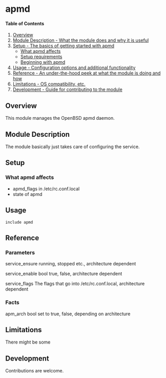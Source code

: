 # apmd

#### Table of Contents

1. [Overview](#overview)
2. [Module Description - What the module does and why it is useful](#module-description)
3. [Setup - The basics of getting started with apmd](#setup)
    * [What apmd affects](#what-apmd-affects)
    * [Setup requirements](#setup-requirements)
    * [Beginning with apmd](#beginning-with-apmd)
4. [Usage - Configuration options and additional functionality](#usage)
5. [Reference - An under-the-hood peek at what the module is doing and how](#reference)
5. [Limitations - OS compatibility, etc.](#limitations)
6. [Development - Guide for contributing to the module](#development)

## Overview

This module manages the OpenBSD apmd daemon.

## Module Description

The module basically just takes care of configuring the service.

## Setup

### What apmd affects

* apmd_flags in /etc/rc.conf.local
* state of apmd

## Usage

```
include apmd
```

## Reference

### Parameters

service_ensure	running, stopped etc., architecture dependent

service_enable	bool true, false, architecture dependent

service_flags	The flags that go into /etc/rc.conf.local, architecture dependent

### Facts

apm_arch	bool set to true, false, depending on architecture

## Limitations

There might be some

## Development

Contributions are welcome.

